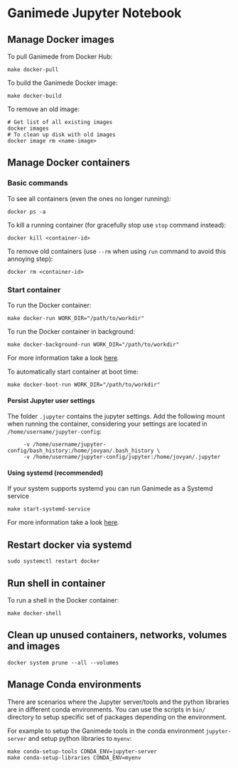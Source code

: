 # Ganimede Jupyter Notebook

## Manage Docker images

To pull Ganimede from Docker Hub:
```
make docker-pull
```

To build the Ganimede Docker image:
```
make docker-build
```

To remove an old image:

```
# Get list of all existing images
docker images
# To clean up disk with old images
docker image rm <name-image>
```

## Manage Docker containers

### Basic commands
To see all containers (even the ones no longer running):
```
docker ps -a
```

To kill a running container (for gracefully stop use `stop` command instead):
```
docker kill <container-id>
```

To remove old containers (use `--rm` when using `run` command to avoid this annoying step):
```
docker rm <container-id>
```

### Start container

To run the Docker container:
```
make docker-run WORK_DIR="/path/to/workdir"
```

To run the Docker container in background:
```
make docker-background-run WORK_DIR="/path/to/workdir"
```

For more information take a look [here](https://jupyter-docker-stacks.readthedocs.io/en/latest/using/running.html).

To automatically start container at boot time:
```
make docker-boot-run WORK_DIR="/path/to/workdir"
```

#### Persist Jupyter user settings

The folder `.jupyter` contains the jupyter settings.
Add the following mount when running the container, considering your settings
are located in `/home/username/jupyter-config`:
```
     -v /home/username/jupyter-config/bash_history:/home/jovyan/.bash_history \
     -v /home/username/jupyter-config/jupyter:/home/jovyan/.jupyter
```

#### Using systemd (recommended)

If your system supports systemd you can run Ganimede as a Systemd service

```
make start-systemd-service
```


For more information take a look [here](https://docs.docker.com/config/containers/start-containers-automatically/).

## Restart docker via systemd

```
sudo systemctl restart docker
```

## Run shell in container

To run a shell in the Docker container:
```
make docker-shell
```

## Clean up unused containers, networks, volumes and images

```
docker system prune --all --volumes
```

## Manage Conda environments

There are scenarios where the Jupyter server/tools and the python libraries are in
different conda environments. You can use the scripts in `bin/` directory to
setup specific set of packages depending on the environment.

For example to setup the Ganimede tools in the conda environment
`jupyter-server` and setup python libraries to `myenv`:

```
make conda-setup-tools CONDA_ENV=jupyter-server
make conda-setup-libraries CONDA_ENV=myenv
```

